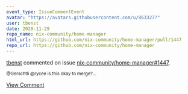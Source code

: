 ```yaml
---
event_type: IssueCommentEvent
avatar: "https://avatars.githubusercontent.com/u/863327?"
user: tbenst
date: 2020-11-29
repo_name: nix-community/home-manager
html_url: https://github.com/nix-community/home-manager/pull/1447
repo_url: https://github.com/nix-community/home-manager
---
```


<a href='https://github.com/tbenst' target='_blank'>tbenst</a> commented on issue <a href='https://github.com/nix-community/home-manager/pull/1447' target='_blank'>nix-community/home-manager#1447</a>.

<small>@Gerschtli @rycee is this okay to merge?...</small>

<a href='https://github.com/nix-community/home-manager/pull/1447' target='_blank'>View Comment</a>